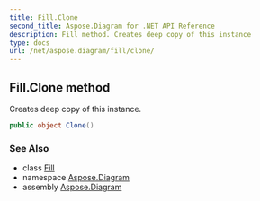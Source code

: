 ```yaml
---
title: Fill.Clone
second_title: Aspose.Diagram for .NET API Reference
description: Fill method. Creates deep copy of this instance
type: docs
url: /net/aspose.diagram/fill/clone/
---
```

## Fill.Clone method

Creates deep copy of this instance.

```csharp
public object Clone()
```

### See Also

* class [Fill](../)
* namespace [Aspose.Diagram](../../fill/)
* assembly [Aspose.Diagram](../../../)


